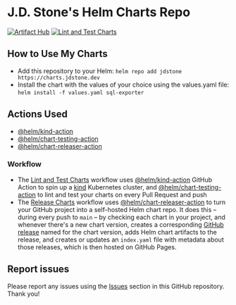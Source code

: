 # J.D. Stone's Helm Charts Repo

[![Artifact Hub](https://img.shields.io/endpoint?url=https://artifacthub.io/badge/repository/jdstone)](https://artifacthub.io/packages/search?repo=jdstone)
[![Lint and Test Charts](https://github.com/jdstone/helm-charts/actions/workflows/lint-test.yaml/badge.svg)](https://github.com/jdstone/helm-charts/actions/workflows/lint-test.yaml)

## How to Use My Charts

* Add this repository to your Helm:
```helm repo add jdstone https://charts.jdstone.dev```
* Install the chart with the values of your choice using the values.yaml file:
```helm install -f values.yaml sql-exporter```

## Actions Used

* [@helm/kind-action](https://github.com/helm/kind-action)
* [@helm/chart-testing-action](https://github.com/helm/chart-testing-action)
* [@helm/chart-releaser-action](https://github.com/helm/chart-releaser-action)

### Workflow

* The [Lint and Test Charts](/.github/workflows/lint-test.yaml) workflow uses [@helm/kind-action](https://www.github.com/helm/kind-action) GitHub Action to spin up a [kind](https://kind.sigs.k8s.io/) Kubernetes cluster, and [@helm/chart-testing-action](https://www.github.com/helm/chart-testing-action) to lint and test your charts on every Pull Request and push
* The [Release Charts](/.github/workflows/release.yaml) workflow uses [@helm/chart-releaser-action](https://www.github.com/helm/chart-releaser-action) to turn your GitHub project into a self-hosted Helm chart repo. It does this – during every push to `main` – by checking each chart in your project, and whenever there's a new chart version, creates a corresponding [GitHub release](https://help.github.com/en/github/administering-a-repository/about-releases) named for the chart version, adds Helm chart artifacts to the release, and creates or updates an `index.yaml` file with metadata about those releases, which is then hosted on GitHub Pages.

## Report issues

Please report any issues using the [Issues](https://github.com/jdstone/helm-charts/issues) section in this GitHub repository. Thank you!

